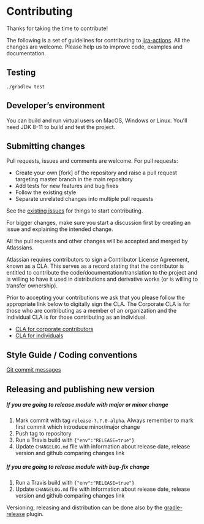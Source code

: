 
# Contributing

Thanks for taking the time to contribute! 

The following is a set of guidelines for contributing to [jira-actions](README.md).
All the changes are welcome. Please help us to improve code, examples and documentation.

## Testing 

    ./gradlew test
    
## Developer’s environment

You can build and run virtual users on MacOS, Windows or Linux. You'll need JDK 8-11 to build and test the project.

## Submitting changes
 
Pull requests, issues and comments are welcome. For pull requests:

  - Create your own [fork] of the repository and raise a pull request targeting master branch in the main repository
  - Add tests for new features and bug fixes
  - Follow the existing style
  - Separate unrelated changes into multiple pull requests
  
See the [existing issues](https://ecosystem.atlassian.net/projects/JPERF/issues/?filter=allissues) for things to start contributing.

For bigger changes, make sure you start a discussion first by creating
an issue and explaining the intended change.

All the pull requests and other changes will be accepted and merged by Atlassians.

Atlassian requires contributors to sign a Contributor License Agreement,
known as a CLA. This serves as a record stating that the contributor is
entitled to contribute the code/documentation/translation to the project
and is willing to have it used in distributions and derivative works
(or is willing to transfer ownership).

Prior to accepting your contributions we ask that you please follow the appropriate
link below to digitally sign the CLA. The Corporate CLA is for those who are
contributing as a member of an organization and the individual CLA is for
those contributing as an individual.

* [CLA for corporate contributors](https://opensource.atlassian.com/corporate)
* [CLA for individuals](https://opensource.atlassian.com/individual)

## Style Guide / Coding conventions

[Git commit messages](https://chris.beams.io/posts/git-commit/)

## Releasing and publishing new version

##### If you are going to release module with major or minor change

1. Mark commit with tag `release-?.?.0-alpha`. Always remember to mark first commit which introduce minor/major change
2. Push tag to repository
3. Run a Travis build with `{"env":"RELEASE=true"}`
4. Update `CHANGELOG.md` file with information about release date, release version and github comparing changes link

##### If you are going to release module with bug-fix change

1. Run a Travis build with `{"env":"RELEASE=true"}`
2. Update `CHANGELOG.md` file with information about release date, release version and github comparing changes link

Versioning, releasing and distribution can be done also by the [gradle-release] plugin.

[gradle-release]: https://bitbucket.org/atlassian/gradle-release/src/release-0.5.0/README.md
